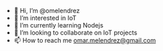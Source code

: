 - 👋 Hi, I’m @omelendrez
- 👀 I’m interested in IoT
- 🌱 I’m currently learning Nodejs
- 💞️ I’m looking to collaborate on IoT projects
- 📫 How to reach me omar.melendrez@gmail.com
